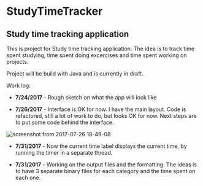 # StudyTimeTracker
## Study time tracking application

This is project for Study time tracking application. 
The idea is to track time spent studying, time spent doing excercises and time spent working on projects.

Project will be build with Java and is currently in draft.

Work log:

- **7/24/2017** - Rough sketch on what the app will look like

- **7/26/2017** - Interface is OK for now. I have the main layout. Code is refactored, still a lot of work to do, but looks OK for now.
Next steps are to put some code behind the interface. 

![screenshot from 2017-07-26 18-49-08](https://user-images.githubusercontent.com/16504625/28650843-2d8a9178-7233-11e7-99d6-1d59b4ea76c2.png)

- **7/31/2017** - Now the current time label displays the current time, by running the timer in a separate thread. 

- **7/31/2017** - Working on the output files and the formatting. The ideas is to have 3 separate binary files for each category and the time spent on each one. 
